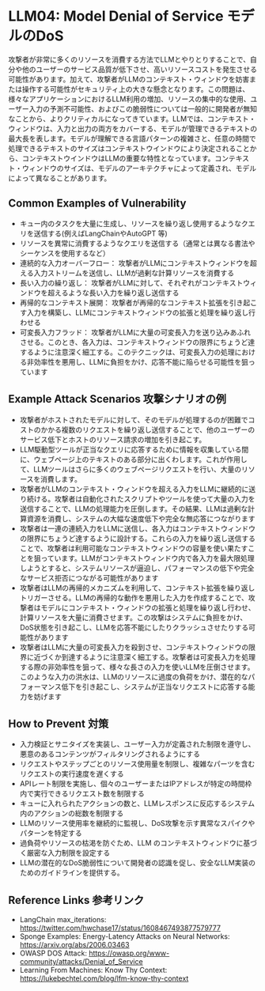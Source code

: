 # LLM04: Model Denial of Service モデルのDoS

攻撃者が非常に多くのリソースを消費する方法でLLMとやりとりすることで、自分や他のユーザーのサービス品質が低下させ、高いリソースコストを発生させる可能性があります。加えて、攻撃者がLLMのコンテキスト・ウィンドウを妨害または操作する可能性がセキュリティ上の大きな懸念となります。この問題は、様々なアプリケーションにおけるLLM利用の増加、リソースの集中的な使用、ユーザー入力の予測不可能性、およびこの脆弱性については一般的に開発者が無知なことから、よりクリティカルになってきています。LLMでは、コンテキスト・ウィンドウは、入力と出力の両方をカバーする、モデルが管理できるテキストの最大長を表します。モデルが理解できる言語パターンの複雑さと、任意の時間で処理できるテキストのサイズはコンテキストウインドウにより決定されることから、コンテキストウインドウはLLMの重要な特性となっています。コンテキスト・ウィンドウのサイズは、モデルのアーキテクチャによって定義され、モデルによって異なることがあります。

## Common Examples of Vulnerability
+ キュー内のタスクを大量に生成し、リソースを繰り返し使用するようなクエリを送信する(例えばLangChainやAutoGPT 等)
+ リソースを異常に消費するようなクエリを送信する（通常とは異なる書法やシーケンスを使用するなど）
+ 連続的な入力オーバーフロー： 攻撃者がLLMにコンテキストウィンドウを超える入力ストリームを送信し、LLMが過剰な計算リソースを消費する
+ 長い入力の繰り返し： 攻撃者がLLMに対して、それぞれがコンテキストウィンドウを超えるような長い入力を繰り返し送信する
+ 再帰的なコンテキスト展開： 攻撃者が再帰的なコンテキスト拡張を引き起こす入力を構築し、LLMにコンテキストウィンドウの拡張と処理を繰り返し行わせる
+ 可変長入力フラッド： 攻撃者がLLMに大量の可変長入力を送り込みあふれさせる。このとき、各入力は、コンテキストウィンドウの限界にちょうど達するように注意深く細工する。このテクニックは、可変長入力の処理における非効率性を悪用し、LLMに負担をかけ、応答不能に陥らせる可能性を狙っています

## Example Attack Scenarios 攻撃シナリオの例
+ 攻撃者がホストされたモデルに対して、そのモデルが処理するのが困難でコストのかかる複数のリクエストを繰り返し送信することで、他のユーザーのサービス低下とホストのリソース請求の増加を引き起こす。
+ LLM駆動型ツールが正当なクエリに応答するために情報を収集している間に、ウェブページ上のテキストのある部分に出くわします。これが作用して、LLMツールはさらに多くのウェブページリクエストを行い、大量のリソースを消費します。
+ 攻撃者がLLMのコンテキスト・ウィンドウを超える入力をLLMに継続的に送り続ける。攻撃者は自動化されたスクリプトやツールを使って大量の入力を送信することで、LLMの処理能力を圧倒します。その結果、LLMは過剰な計算資源を消費し、システムの大幅な速度低下や完全な無応答につながります
+ 攻撃者は一連の連続入力をLLMに送信し、各入力はコンテキストウィンドウの限界にちょうど達するように設計する。これらの入力を繰り返し送信することで、攻撃者は利用可能なコンテキストウィンドウの容量を使い果たすことを狙っています。LLMがコンテキストウィンドウ内で各入力を最大限処理しようとすると、システムリソースが逼迫し、パフォーマンスの低下や完全なサービス拒否につながる可能性があります
+ 攻撃者はLLMの再帰的メカニズムを利用して、コンテキスト拡張を繰り返しトリガーさせる。LLMの再帰的な動作を悪用した入力を作成することで、攻撃者はモデルにコンテキスト・ウィンドウの拡張と処理を繰り返し行わせ、計算リソースを大量に消費させます。この攻撃はシステムに負担をかけ、DoS状態を引き起こし、LLMを応答不能にしたりクラッシュさせたりする可能性があります
+ 攻撃者はLLMに大量の可変長入力を殺到させ、コンテキストウィンドウの限界に近づくか到達するように注意深く細工する。攻撃者は可変長入力を処理する際の非効率性を狙って、様々な長さの入力を使いLLMを圧倒させます。このような入力の洪水は、LLMのリソースに過度の負荷をかけ、潜在的なパフォーマンス低下を引き起こし、システムが正当なリクエストに応答する能力を妨げます

## How to Prevent 対策

+ 入力検証とサニタイズを実装し、ユーザー入力が定義された制限を遵守し、悪意のあるコンテンツがフィルタリングされるようにする
+ リクエストやステップごとのリソース使用量を制限し、複雑なパーツを含むリクエストの実行速度を遅くする
+ APIレート制限を実施し、個々のユーザーまたはIPアドレスが特定の時間枠内で実行できるリクエスト数を制限する
+ キューに入れられたアクションの数と、LLMレスポンスに反応するシステム内のアクションの総数を制限する
+ LLMのリソース使用率を継続的に監視し、DoS攻撃を示す異常なスパイクやパターンを特定する
+ 過負荷やリソースの枯渇を防ぐため、LLM のコンテキストウィンドウに基づく厳密な入力制限を設定する
+ LLMの潜在的なDoS脆弱性について開発者の認識を促し、安全なLLM実装のためのガイドラインを提供する。

## Reference Links 参考リンク
+ LangChain max_iterations: https://twitter.com/hwchase17/status/1608467493877579777
+ Sponge Examples: Energy-Latency Attacks on Neural Networks: https://arxiv.org/abs/2006.03463
+ OWASP DOS Attack: https://owasp.org/www-community/attacks/Denial_of_Service
+ Learning From Machines: Know Thy Context: https://lukebechtel.com/blog/lfm-know-thy-context
